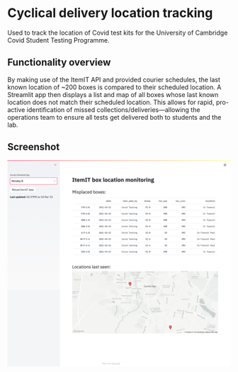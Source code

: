 # Cyclical delivery location tracking

Used to track the location of Covid test kits for the University of Cambridge Covid Student Testing Programme.

## Functionality overview

By making use of the ItemIT API and provided courier schedules, the last known location of ~200 boxes is compared to their scheduled location. A Streamlit app then displays a list and map of all boxes whose last known location does not match their scheduled location. This allows for rapid, pro-active identification of missed collections/deliveries—allowing the operations team to ensure all tests get delivered both to students and the lab.

## Screenshot

![](screencapture.png)
